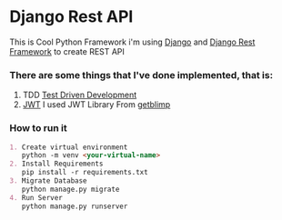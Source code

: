 # Django Rest API

This is Cool Python Framework i'm using [Django](https://www.djangoproject.com/) and [Django Rest Framework](http://www.django-rest-framework.org/) to create REST API

### There are some things that I've done implemented, that is:
1. TDD [Test Driven Development](https://en.wikipedia.org/wiki/Test-driven_development)
2. [JWT](https://en.wikipedia.org/wiki/JSON_Web_Token) I used JWT Library From [getblimp](http://getblimp.github.io/django-rest-framework-jwt/)


### How to run it
```markdown
1. Create virtual environment 
   python -m venv <your-virtual-name>
2. Install Requirements
   pip install -r requirements.txt
3. Migrate Database
   python manage.py migrate
4. Run Server
   python manage.py runserver
